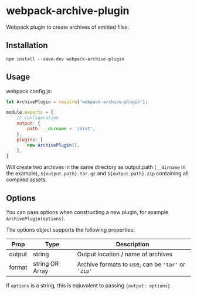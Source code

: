 # webpack-archive-plugin

Webpack plugin to create archives of emitted files.

## Installation

    npm install --save-dev webpack-archive-plugin

## Usage

webpack.config.js:

```javascript
let ArchivePlugin = require('webpack-archive-plugin');

module.exports = {
	// configuration
	output: {
		path: __dirname + '/dist',
	},
	plugins: [
		new ArchivePlugin(),
	],
}
```

Will create two archives in the same directory as output.path (`__dirname` in the example),
`${output.path}.tar.gz` and `${output.path}.zip` containing all compiled assets.

## Options

You can pass options when constructing a new plugin, for example `ArchivePlugin(options)`.

The options object supports the following properties:

| Prop		| Type			| Description
| ----		| ----			| ----
| output	| string		| Output location / name of archives
| format	| string OR Array	| Archive formats to use, can be `'tar'` or `'zip'`

If `options` is a string, this is eqiuvalent to passing `{output: options}`.
